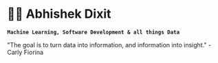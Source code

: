 # 🏄‍♂️ Abhishek Dixit

**`Machine Learning, Software Development & all things Data`**

"The goal is to turn data into information, and information into insight." - Carly Fiorina
